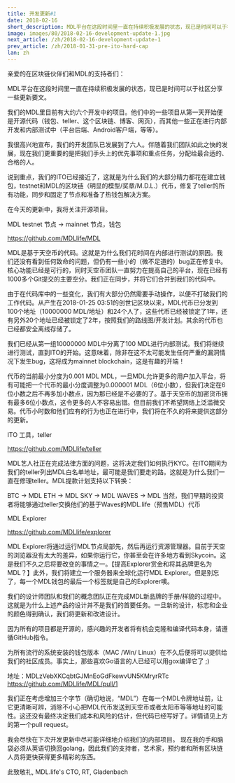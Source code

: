```yaml
---
title: 开发更新#1
date: 2018-02-16
short_description: MDL平台在这段时间里一直在持续积极发展的状态，现已是时间可以于社区分享一些更新要文。
image: images/80/2018-02-16-development-update-1.jpg
next_article: /zh/2018-02-16-development-update-1
prev_article: /zh/2018-01-31-pre-ito-hard-cap
lan: zh
---
```




亲爱的在区块链伙伴们和MDL的支持者们：

MDL平台在这段时间里一直在持续积极发展的状态，现已是时间可以于社区分享一些更新要文。

我们的MDL里目前有大约六个开发中的项目。他们中的一些项目从第一天开始便是开源代码（钱包、teller、这个区块链、博客、网页），而其他一些正在进行内部开发和内部测试中（平台后端、Android客户端，等等）。

我很高兴地宣布，我们的开发团队已发展到了六人。伴随着我们团队如此之快的发展，现在我们更重要的是把我们手头上的优先事项和重点任务，分配给最合适的、合格的人。

说到重点，我们的ITO已经接近了，这就是为什么我们的大部分精力都花在建立钱包，testnet和MDL的区块链（明显的模型/奖章/M.D.L.）代币，修复了teller的所有功能，同步和固定了节点和准备了热钱包解决方案。

在今天的更新中，我将关注开源项目。

MDL testnet 节点 -> mainnet 节点，钱包

https://github.com/MDLlife/MDL

MDL是基于天空币的代码。这就是为什么我们花时间在内部进行测试的原因。我们还没有看到任何致命的问题，但仍有一些小的（微不足道的）bug正在修复中。核心功能已经是可行的，同时天空币团队一直努力在提高自己的平台，现在已经有1000多个Git提交的主要空分。我们正在同步，并将它们合并到我们的代码中。

由于在代码库中的一些变化，我们有大部分仍然需要手动操作，以便不打破我们的工作代码。从产生在2018-01-25 03:51的创世记区块以来，MDL代币已分发到100个地址（10000000 MDL/地址）和24个人了，这些代币已经被锁定了1年，还有另外20个地址已经被锁定了2年，按照我们的路线图/开发计划。其余的代币也已经都安全离线存储了。

我们已经从第一组10000000 MDL中分离了100 MDL进行内部测试。我们将继续进行测试，直到ITO的开始。这意味着，除非在这不太可能发生任何严重的漏洞情况下发生bug，这将成为mainnet blockchain，这是有趣的开端！

代币的当前最小分度为0.001 MDL MDL，一旦MDL允许更多的用户加入平台，将有可能把一个代币的最小分度调整为0.000001 MDL（6位小数），但我们决定在6位小数之后不再多加小数点，因为那已经是不必要的了。基于天空币的加密货币拥有最多6位小数点，这令更多的人不容易出错。但目前我们不希望网络上泛滥微交易。代币小时数和他们应有的行为也正在进行中，我们将在不久的将来提供这部分的更新。

ITO 工具，teller

https://github.com/MDLlife/teller

MDL艺人社正在完成法律方面的问题，这将决定我们如何执行KYC。在ITO期间为我们的teller列出MDL白名单地址，最可能是我们要走的路。这就是为什么我们一直在修理teller。MDL提款计划支持以下转换：

BTC -> MDL
ETH -> MDL
SKY -> MDL
WAVES -> MDL
当然，我们早期的投资者将能够通过teller交换他们的基于Waves的MDL.life（预售MDL）代币

MDL Explorer

https://github.com/MDLlife/explorer

MDL Explorer将通过运行MDL节点局部先，然后再运行资源管理器。目前于天空的浏览器没有太大的差异，如果你运行它，你甚至会在许多地方看到Skycoin。这是我们不久之后将要改变的事情之一。【提高Explorer赏金和将其品牌更名为MDL？】此外，我们将建立一个服务器来全球化运行MDL Explorer。但是别忘了，每一个MDL钱包的最后一个标签就是自己的Explorer噢。

我们的设计师团队和我们的概念团队正在完成MDL新品牌的手册/样貌的过程中。这就是为什么上述产品的设计并不是我们的首要任务。一旦新的设计，标志和企业的颜色得到确认，我们将更新和改进设计。

因为所有的项目都是开源的，感兴趣的开发者将有机会克隆和编译代码本身，请遵循GitHub指令。

为所有流行的系统安装的钱包版本（MAC /Win/ Linux）在不久后便将可以提供给我们的社区成员。事实上，那些喜欢Go语言的人已经可以用gox编译它了 ;)

地址：MDLzVebXKCqbtGJMnEoGdFkewvUN5KMryrRTc https://github.com/MDLlife/MDL/pull/1

我们正在考虑增加三个字节（确切地说，“MDL”）在每一个MDL令牌地址前，让它更清晰可辨，消除不小心把MDL代币发送到天空币或者太阳币等等地址的可能性。这还没有最终决定我们成本和风险的估计，但代码已经写好了。详情请见上方的第一个pull request。

我会尽快在下次开发更新中尽可能详细地介绍我们的内部项目。
现在我的手和脑袋必须从英语切换回golang，因此我们的支持者，艺术家，预约者和所有区块链人员将更快获得更多精彩的东西。

此致敬礼, MDL.life's CTO, RT, Gladenbach

